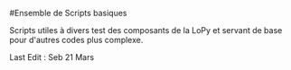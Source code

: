 #Ensemble de Scripts basiques

Scripts utiles à divers test des composants de la LoPy
et servant de base pour d'autres codes plus complexe.




Last Edit : Seb 21 Mars
